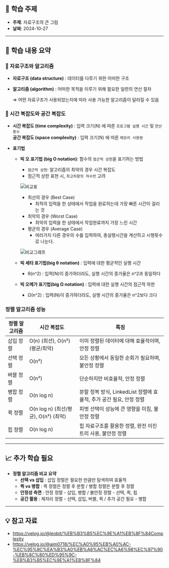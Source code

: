 ## 📖 학습 주제

- **주제**: 자료구조의 큰 그림
- **날짜**: 2024-10-27

---

## 📌 학습 내용 요약

### 🔗 자료구조와 알고리즘

- **자료구조 (data structure)** : 데이터를 다루기 위한 어떠한 구조
- **알고리즘 (algorithm)** : 어떠한 목적을 이루기 위해 필요한 일련의 연산 절차

    ⇒ 어떤 자료구조가 사용되었는지에 따라 사용 가능한 알고리즘이 달라질 수 있음

### 🔗 시간 복잡도와 공간 복잡도

- **시간 복잡도 (time complexity)** : 입력 크기(N) 에 따른 `프로그램 실행 시간` 및 `연산 횟수`
<br/>**공간 복잡도 (space complexity)** : 입력 크기(N) 에 따른 `메모리 사용량`

- **표기법**
  - **빅 오 표기법 (big O notation)**: 함수의 `점근적 상한`을 표기하는 방법
    - `점근적 상한`: 알고리즘의 최악의 경우 시간 복잡도
    - 점근적 상한 표현 시, `최고차항의 차수만` 고려
    
    ![비교표](https://github.com/user-attachments/assets/13da2072-6253-4c52-89b7-356b4bfd4dc6)
    
    - 최선의 경우 (Best Case)
      - 최적의 입력을 한 상태에서 작업을 완료하는데 가장 빠른 시간이 걸리는 것
    - 최악의 경우 (Worst Case)
      - 최악의 입력을 한 상태에서 작업완료까지 가장 느린 시간
    - 평균의 경우 (Average Case)
      - 여러가지 다른 경우의 수를 입력하여, 총실행시간을 계산하고 시행횟수로 나눈다.
    
    ![비교그래프](https://github.com/user-attachments/assets/f8359027-2b0b-4ef9-8553-eea262c18055)

  - **빅 세타 표기법(big θ notation)** : 입력에 대한 평균적인 실행 시간
    - θ(n^2) : 입력(N)이 증가하더라도, 실행 시간의 증가율은 n^2과 동일하다
  
  - **빅 오메가 표기법(big Ω notation)** : 입력에 대한 실행 시간의 점근적 하한
    - Ω(n^2) : 입력(N)이 증가하더라도, 실행 시간의 증가율은 n^2보다 크다

### 정렬 알고리즘 성능

| **정렬 알고리즘** | **시간 복잡도** | **특징** |
| --- | --- | --- |
| 삽입 정렬 | O(n) (최선), O(n²) (평균/최악) | 이미 정렬된 데이터에 대해 효율적이며, 안정 정렬 |
| 선택 정렬 | O(n²) | 모든 상황에서 동일한 순회가 필요하며, 불안정 정렬 |
| 버블 정렬 | O(n²) | 단순하지만 비효율적, 안정 정렬 |
| 병합 정렬 | O(n log n) | 분할 정복 방식, LinkedList 정렬에 효율적, 추가 공간 필요, 안정 정렬 |
| 퀵 정렬 | O(n log n) (최선/평균), O(n²) (최악) | 피벗 선택이 성능에 큰 영향을 미침, 불안정 정렬 |
| 힙 정렬 | O(n log n) | 힙 자료구조를 활용한 정렬, 완전 이진트리 사용, 불안정 정렬 |

---

## 📈 추가 학습 필요

- **정렬 알고리즘 비교 요약**
  - **선택 vs 삽입** : 삽입 정렬은 필요한 만큼만 탐색하여 효율적
  - **퀵 vs 병합** : 퀵 정렬은 정렬 후 분할 / 병합 정렬은 분할 후 정렬
  - **안정성 측면** : 안정 정렬 - 삽입, 병합 / 불안정 정렬 - 선택, 퀵, 힙
  - **공간 활용** : 제자리 정렬 - 선택, 삽입, 버블, 퀵 / 추가 공간 필요 - 병합


---

## 💡 참고 자료
- https://velog.io/@leobit/%EB%B3%B5%EC%9E%A1%EB%8F%84Complexity
- https://velog.io/@ajm0718/%EC%A0%95%EB%A0%AC-%EC%95%8C%EA%B3%A0%EB%A6%AC%EC%A6%98%EC%97%90-%EB%8C%80%ED%95%9C-%EB%B3%B5%EC%9E%A1%EB%8F%84